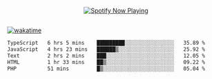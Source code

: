 

<p align="center">
  <a href="https://open.spotify.com/user/31ljmyymhthokwewwcd6dsdmvprm" target="_blank"><img src="https://novatorem-psi-rosy.vercel.app/api/spotify" alt="Spotify Now Playing"/></a>
</p>

##

[![wakatime](https://wakatime.com/badge/user/87646243-158a-4241-a3cb-668e1fa2dbb8.svg)](https://wakatime.com/@87646243-158a-4241-a3cb-668e1fa2dbb8)
<!--START_SECTION:waka-->

```txt
TypeScript   6 hrs 5 mins    █████████░░░░░░░░░░░░░░░░   35.89 %
JavaScript   4 hrs 23 mins   ██████▒░░░░░░░░░░░░░░░░░░   25.92 %
Text         2 hrs 2 mins    ███░░░░░░░░░░░░░░░░░░░░░░   12.05 %
HTML         1 hr 33 mins    ██▒░░░░░░░░░░░░░░░░░░░░░░   09.22 %
PHP          51 mins         █▒░░░░░░░░░░░░░░░░░░░░░░░   05.04 %
```

<!--END_SECTION:waka-->
